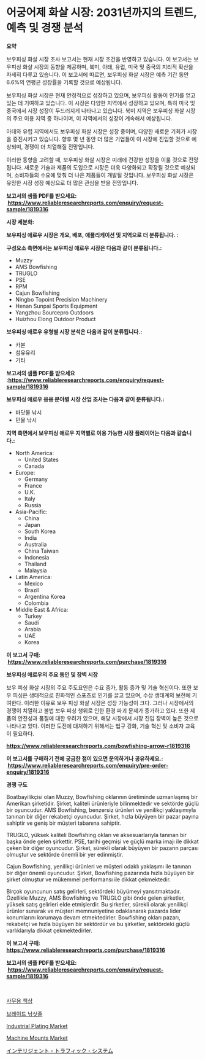 <p><h1>어궁어제 화살 시장: 2031년까지의 트렌드, 예측 및 경쟁 분석</h1></p><p><strong>요약</strong></p>
<p><p>보우피싱 화살 시장 조사 보고서는 현재 시장 조건을 반영하고 있습니다. 이 보고서는 보우피싱 화살 시장의 동향을 제공하며, 북미, 아태, 유럽, 미국 및 중국의 지리적 확산을 자세히 다루고 있습니다. 이 보고서에 따르면, 보우피싱 화살 시장은 예측 기간 동안 6.6%의 연평균 성장률을 기록할 것으로 예상됩니다.</p><p>보우피싱 화살 시장은 현재 안정적으로 성장하고 있으며, 보우피싱 활동이 인기를 얻고 있는 데 기여하고 있습니다. 이 시장은 다양한 지역에서 성장하고 있으며, 특히 미국 및 중국에서 시장 성장이 두드러지게 나타나고 있습니다. 북미 지역은 보우피싱 화살 시장의 주요 이용 지역 중 하나이며, 이 지역에서의 성장이 계속해서 예상됩니다.</p><p>아태와 유럽 지역에서도 보우피싱 화살 시장은 성장 중이며, 다양한 새로운 기회가 시장을 증진시키고 있습니다. 향후 몇 년 동안 더 많은 기업들이 이 시장에 진입할 것으로 예상되며, 경쟁이 더 치열해질 전망입니다.</p><p>이러한 동향을 고려할 때, 보우피싱 화살 시장은 미래에 건강한 성장을 이룰 것으로 전망됩니다. 새로운 기술과 제품의 도입으로 시장은 더욱 다양화되고 확장될 것으로 예상되며, 소비자들의 수요에 맞춰 더 나은 제품들이 개발될 것입니다. 보우피싱 화살 시장은 유망한 시장 성장 예상으로 더 많은 관심을 받을 전망입니다.</p></p>
<p><strong>보고서의 샘플 PDF를 받으세요: &nbsp;<a href="https://www.reliableresearchreports.com/enquiry/request-sample/1819316">https://www.reliableresearchreports.com/enquiry/request-sample/1819316</a></strong></p>
<p><strong>시장 세분화:</strong></p>
<p><strong> 보우피싱 애로우 시장은 개요, 배포, 애플리케이션 및 지역으로 더 분류됩니다. :</strong></p>
<p><strong>구성요소 측면에서는 보우피싱 애로우 시장은 다음과 같이 분류됩니다.:</strong></p>
<p><ul><li>Muzzy</li><li>AMS Bowfishing</li><li>TRUGLO</li><li>PSE</li><li>RPM</li><li>‎Cajun Bowfishing</li><li>Ningbo Topoint Precision Machinery</li><li>Henan Sunpai Sports Equipment</li><li>Yangzhou Sourcepro Outdoors</li><li>Huizhou Elong Outdoor Product</li></ul></p>
<p><strong> 보우피싱 애로우 유형별 시장 분석은 다음과 같이 분류됩니다.:</strong></p>
<p><ul><li>카본</li><li>섬유유리</li><li>기타</li></ul></p>
<p><strong>보고서의 샘플 PDF를 받으세요 :<a href="https://www.reliableresearchreports.com/enquiry/request-sample/1819316">https://www.reliableresearchreports.com/enquiry/request-sample/1819316</a></strong></p>
<p><strong> 보우피싱 애로우 응용 분야별 시장 산업 조사는 다음과 같이 분류됩니다.:</strong></p>
<p><ul><li>바닷물 낚시</li><li>민물 낚시</li></ul></p>
<p><strong>지역 측면에서 보우피싱 애로우 지역별로 이용 가능한 시장 플레이어는 다음과 같습니다.:</strong></p>
<p><ul>
    <li>
        North America:
        <ul>
            <li>United States</li>
            <li>Canada</li>
        </ul>
    </li>
    <li>
        Europe:
        <ul>
            <li>Germany</li>
            <li>France</li>
            <li>U.K.</li>
            <li>Italy</li>
            <li>Russia</li>
        </ul>
    </li>
    <li>
        Asia-Pacific:
        <ul>
            <li>China</li>
            <li>Japan</li>
            <li>South Korea</li>
            <li>India</li>
            <li>Australia</li>
            <li>China Taiwan</li>
            <li>Indonesia</li>
            <li>Thailand</li>
            <li>Malaysia</li>
        </ul>
    </li>
    <li>
        Latin America:
        <ul>
            <li>Mexico</li>
            <li>Brazil</li>
            <li>Argentina Korea</li>
            <li>Colombia</li>
        </ul>
    </li>
    <li>
        Middle East & Africa:
        <ul>
            <li>Turkey</li>
            <li>Saudi</li>
            <li>Arabia</li>
            <li>UAE</li>
            <li>Korea</li>
        </ul>
    </li>
    </ul></p>
<p><strong>이 보고서 구매: &nbsp;<a href="https://www.reliableresearchreports.com/purchase/1819316">https://www.reliableresearchreports.com/purchase/1819316</a></strong></p>
<p><strong>보우피싱 애로우의 주요 동인 및 장벽 시장</strong></p>
<p><p>보우 피싱 화살 시장의 주요 주도요인은 수요 증가, 활동 증가 및 기술 혁신이다. 또한 보우 피싱은 생태적으로 친화적인 스포츠로 인기를 끌고 있으며, 수상 생태계의 보전에 기여한다. 이러한 이유로 보우 피싱 화살 시장은 성장 가능성이 크다. 그러나 시장에서의 경쟁이 치열하고 불법 보우 피싱 행위로 인한 환경 파괴 문제가 증가하고 있다. 또한 제품의 안전성과 품질에 대한 우려가 있으며, 해당 시장에서 시장 진입 장벽이 높은 것으로 나타나고 있다. 이러한 도전에 대처하기 위해서는 법규 강화, 기술 혁신 및 소비자 교육이 필요하다.</p></p>
<p><strong><a href="https://www.reliableresearchreports.com/bowfishing-arrow-r1819316">https://www.reliableresearchreports.com/bowfishing-arrow-r1819316</a></strong></p>
<p><strong>이 보고서를 구매하기 전에 궁금한 점이 있으면 문의하거나 공유하세요.: &nbsp;<a href="https://www.reliableresearchreports.com/enquiry/pre-order-enquiry/1819316">https://www.reliableresearchreports.com/enquiry/pre-order-enquiry/1819316</a></strong></p>
<p><strong>경쟁 구도</strong></p>
<p><p>Boatbayilikçisi olan Muzzy, Bowfishing oklarının üretiminde uzmanlaşmış bir Amerikan şirketidir. Şirket, kaliteli ürünleriyle bilinmektedir ve sektörde güçlü bir oyuncudur. AMS Bowfishing, benzersiz ürünleri ve yenilikçi yaklaşımıyla tanınan bir diğer rekabetçi oyuncudur. Şirket, hızla büyüyen bir pazar payına sahiptir ve geniş bir müşteri tabanına sahiptir.</p><p>TRUGLO, yüksek kaliteli Bowfishing okları ve aksesuarlarıyla tanınan bir başka önde gelen şirkettir. PSE, tarihi geçmişi ve güçlü marka imajı ile dikkat çeken bir diğer oyuncudur. Şirket, sürekli olarak büyüyen bir pazarın parçası olmuştur ve sektörde önemli bir yer edinmiştir.</p><p>Cajun Bowfishing, yenilikçi ürünleri ve müşteri odaklı yaklaşımı ile tanınan bir diğer önemli oyuncudur. Şirket, Bowfishing pazarında hızla büyüyen bir şirket olmuştur ve mükemmel performansı ile dikkat çekmektedir.</p><p>Birçok oyuncunun satış gelirleri, sektördeki büyümeyi yansıtmaktadır. Özellikle Muzzy, AMS Bowfishing ve TRUGLO gibi önde gelen şirketler, yüksek satış gelirleri elde etmişlerdir. Bu şirketler, sürekli olarak yenilikçi ürünler sunarak ve müşteri memnuniyetine odaklanarak pazarda lider konumlarını korumaya devam etmektedirler. Bowfishing okları pazarı, rekabetçi ve hızla büyüyen bir sektördür ve bu şirketler, sektördeki güçlü varlıklarıyla dikkat çekmektedirler.</p></p>
<p><strong>이 보고서 구매: &nbsp; <a href="https://www.reliableresearchreports.com/purchase/1819316">https://www.reliableresearchreports.com/purchase/1819316</a></strong></p>
<p><strong>보고서의 샘플 PDF를 받으세요: &nbsp;<a href="https://www.reliableresearchreports.com/enquiry/request-sample/1819316">https://www.reliableresearchreports.com/enquiry/request-sample/1819316</a></strong><strong></strong></p>
<p>&nbsp;</p>
<p><p><a href="https://medium.com/@stanleylyittle554467/%EC%82%AC%EB%AC%B4%EC%9A%A9-%EC%B1%85%EC%83%81-%EC%8B%9C%EC%9E%A5-%EC%8B%9C%EC%9E%A5-cagr-%EC%8B%9C%EC%9E%A5-%ED%8A%B8%EB%A0%8C%EB%93%9C-%EB%B0%8F-%EC%84%B1%EC%9E%A5-%EC%A0%84%EB%9E%B5%EC%97%90-%EB%8C%80%ED%95%9C-%EC%9D%B8%EC%82%AC%EC%9D%B4%ED%8A%B8-22fc8879e0cc">사무용 책상</a></p><p><a href="https://github.com/laholand/Market-Research-Report-List-3/blob/main/618749729610.md">브레이드 낚싯줄</a></p><p><a href="https://www.linkedin.com/pulse/industrial-plating-market-analysis-sze-forecasted-period-bcdwe?trackingId=oZJ6DB43AS0IxncwJZ8UQQ%3D%3D">Industrial Plating Market</a></p><p><a href="https://view.publitas.com/reportprime-1/machine-mounts-market-trends-forecast-and-competitive-analysis-to-2031/">Machine Mounts Market</a></p><p><a href="https://medium.com/@reyeshowell655/%E3%82%A4%E3%83%B3%E3%83%86%E3%83%AA%E3%82%B8%E3%82%A7%E3%83%B3%E3%83%88%E3%83%88%E3%83%A9%E3%83%95%E3%82%A3%E3%83%83%E3%82%AF%E3%82%B7%E3%82%B9%E3%83%86%E3%83%A0%E3%81%AE%E5%B8%82%E5%A0%B4%E8%A6%8F%E6%A8%A1-cagr-%E3%83%88%E3%83%AC%E3%83%B3%E3%83%89-2024-2030-db0c7285ec44">インテリジェント・トラフィック・システム</a></p></p>